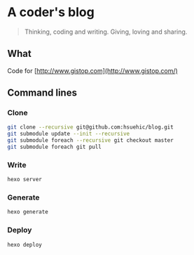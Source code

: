 # A coder's blog
> Thinking, coding and writing. Giving, loving and sharing.
## What
Code for [http://www.gistop.com](http://www.gistop.com/)
## Command lines
### Clone
```bash
git clone --recursive git@github.com:hsuehic/blog.git
git submodule update --init --recursive
git submodule foreach --recursive git checkout master
git submodule foreach git pull
```

### Write
```bash
hexo server
```
### Generate
```bash
hexo generate
```
### Deploy
```bash
hexo deploy
```
